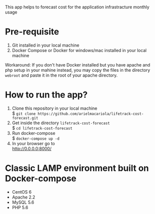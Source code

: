 This app helps to forecast cost for the application infrastracture monthly usage

# Pre-requisite

1. Git installed in your local machine
2. Docker Compose or Docker for windows/mac installed in your local machine

Workaround:
If you don't have Docker installed but you have apache and php setup in your mahine instead, you may copy the files in the directory `webroot` and paste it in the root of your apache directory.

# How to run the app?

1. Clone this repository in your local machine <br>
   $ `git clone https://github.com/arielmacariola/lifetrack-cost-forecast.git`
2. Get inside the directory `lifetrack-cost-forecast` <br>
   $ `cd lifetrack-cost-forecast`
3. Run docker-compose <br>
   $ `docker-compose up -d`
4. In your browser go to <br>
   http://0.0.0.0:8000/

# Classic LAMP environment built on Docker-compose

- CentOS 6
- Apache 2.2
- MySQL 5.6
- PHP 5.6
